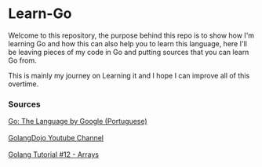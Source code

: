 # Learn-Go

Welcome to this repository, the purpose behind this repo is to show how I'm learning Go and how this can also help you to learn this language, here I'll be leaving pieces of my code in Go and putting sources that you can learn Go from.

This is mainly my journey on Learning it and I hope I can improve all of this overtime.



### Sources

<a href="https://cursos.alura.com.br/course/golang"> Go: The Language by Google (Portuguese) </a>
<br/>
<br/>
<a href="https://www.youtube.com/@GolangDojo/videos">GolangDojo Youtube Channel </a>
<br>
<br>
<a href="https://www.youtube.com/watch?v=e-oBn806Pzc">Golang Tutorial #12 - Arrays</a>

